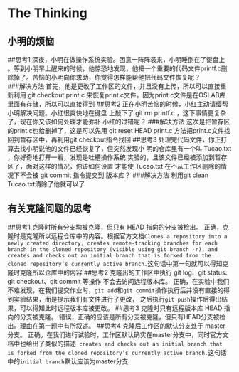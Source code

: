 The Thinking
============
小明的烦恼
-------------
##思考1
  深夜，小明在做操作系统实验。困意一阵阵袭来，小明睡倒在了键盘上
  。等到小明早上醒来的时候，他惊恐地发现，他把一个重要的代码文件printf.c删除掉了。苦恼的小明向你求助，你觉得怎样能帮他把代码文件恢复呢？<br>
###解决方法
    首先，他是更改了工作区的文件，并且没有上传，所以可以直接重新利用
    git checkout print.c
    来恢复print.c文件，因为print.c文件是在OSLAB库里面有存储，所以可以直接得到
##思考2
正在小明苦恼的时候，小红主动请缨帮小明解决问题。小红很爽快地在键盘
上敲下了
git rm printf.c
，这下事情更复杂了，现在你又该如何处理才能弥补
小红的过错呢？
###解决方法
  这次是把暂存区的print.c也给删掉了，这是可以先用
  git reset HEAD print.c
  方法把print.c文件找回到暂存区中，再利用git checkout指令找回
##思考3
处理完代码文件，你正打算去找小明说他的文件已经恢复了，但突然发现小
明的仓库里有一个叫
Tucao.txt
，你好奇地打开一看，发现是吐槽操作系统
实验的，且该文件已经被添加到暂存区了，面对这样的情况，你该如何设置
才能使
Tucao.txt
在不从工作区删除的情况下不会被
git commit
指令提交到
版本库？
###解决方法
  利用git clean Tucao.txt清除了他就可以了

有关克隆问题的思考
-------------------------
##思考1
克隆时所有分支均被克隆，但只有 HEAD 指向的分支被检出。
  正确，克隆时是克隆所以远程仓库中的内容。根据官方文档`Clones a repository into a newly created directory, creates remote-tracking branches for each branch in the cloned repository (visible using git branch -r), and creates and checks out an initial branch that is forked from the cloned repository’s currently active branch.`这句话中第一句就可以得知克隆时克隆所以仓库中的内容
##思考2
  克隆出的工作区中执行 git log、git status、git checkout、git commit 等操作 不会去访问远程版本库。
  正确，在实验中我们不难发现，在我们提交作业时，`git add`和`git commit`操作执行后并没有直接的得到实验结果，而是提示我们有文件进行了更改，
  之后执行`git push`操作后得出结果，可以得知此时远程版本库被更改。
##思考3
  克隆时只有远程版本库 HEAD 指向的分支被克隆。
  错误，正确的应该是所有分支被克隆，但只有HEAD分支被检出。理由在第一题中有所叙述。
##思考4
  克隆后工作区的默认分支处于 master 分支。
  正确。在我们进行试验时，工作区默认确实在master分支中，同时官方文档中也给出了类似的描述` creates and checks out an initial branch that is forked from the cloned repository’s currently active branch.`这句话中的`initial branch`默认应该为master分支

